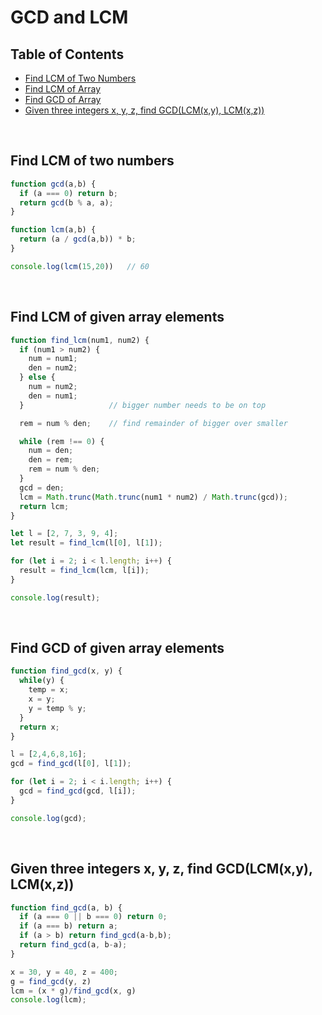 # GCD and LCM

## Table of Contents

- [Find LCM of Two Numbers](#find-lcm-of-two-numbers)
- [Find LCM of Array](#find-lcm-of-given-array-elements)
- [Find GCD of Array](#find-gcd-of-given-array-elements)
- [Given three integers x, y, z, find GCD(LCM(x,y), LCM(x,z))](#find-gcd-of-lcm)

<br/>

## <a name="find-lcm-of-two-numbers"></a>Find LCM of two numbers

```javascript
function gcd(a,b) {
  if (a === 0) return b;
  return gcd(b % a, a);
}

function lcm(a,b) {
  return (a / gcd(a,b)) * b;
}

console.log(lcm(15,20))   // 60
```
<br/>

## <a name="find-lcm-of-given-array-elements"></a>Find LCM of given array elements

```javascript
function find_lcm(num1, num2) {
  if (num1 > num2) {
    num = num1;
    den = num2;
  } else {
    num = num2;
    den = num1;
  }                   // bigger number needs to be on top

  rem = num % den;    // find remainder of bigger over smaller

  while (rem !== 0) {
    num = den;
    den = rem;
    rem = num % den;
  }
  gcd = den;
  lcm = Math.trunc(Math.trunc(num1 * num2) / Math.trunc(gcd));
  return lcm;
}

let l = [2, 7, 3, 9, 4];
let result = find_lcm(l[0], l[1]);

for (let i = 2; i < l.length; i++) {
  result = find_lcm(lcm, l[i]);
}

console.log(result);
```

<br/>

## <a name="find-gcd-of-given-array-elements"></a>Find GCD of given array elements

```javascript
function find_gcd(x, y) {
  while(y) {
    temp = x;
    x = y;
    y = temp % y;
  }
  return x;
}

l = [2,4,6,8,16];
gcd = find_gcd(l[0], l[1]);

for (let i = 2; i < i.length; i++) {
  gcd = find_gcd(gcd, l[i]);
}

console.log(gcd);
```

<br/>

## <a name="find-gcd-of-lcm"></a>Given three integers x, y, z, find GCD(LCM(x,y), LCM(x,z))

```Javascript
function find_gcd(a, b) {
  if (a === 0 || b === 0) return 0;
  if (a === b) return a;
  if (a > b) return find_gcd(a-b,b);
  return find_gcd(a, b-a);
}

x = 30, y = 40, z = 400;
g = find_gcd(y, z)
lcm = (x * g)/find_gcd(x, g)
console.log(lcm);
```

<br/>
